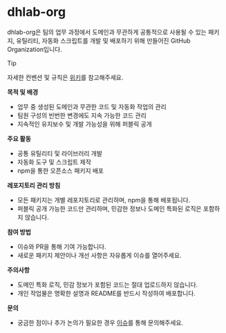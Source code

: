 # dhlab-org

dhlab-org은 팀의 업무 과정에서 도메인과 무관하게 공통적으로 사용될 수 있는 패키지, 유틸리티, 자동화 스크립트를 개발 및 배포하기 위해 만들어진 GitHub Organization입니다.

> [!TIP]
> 자세한 컨벤션 및 규칙은 [위키](https://github.com/dhlab-org/.github/wiki)를 참고해주세요.

**목적 및 배경**
- 업무 중 생성된 도메인과 무관한 코드 및 자동화 작업의 관리
- 팀원 구성의 빈번한 변경에도 지속 가능한 코드 관리
- 지속적인 유지보수 및 개발 가능성을 위해 퍼블릭 공개

**주요 활동**
- 공통 유틸리티 및 라이브러리 개발
- 자동화 도구 및 스크립트 제작
- npm을 통한 오픈소스 패키지 배포

**레포지토리 관리 방침**
- 모든 패키지는 개별 레포지토리로 관리하며, npm을 통해 배포됩니다.
- 퍼블릭 공개 가능한 코드만 관리하며, 민감한 정보나 도메인 특화된 로직은 포함하지 않습니다.

**참여 방법**
- 이슈와 PR을 통해 기여 가능합니다.
- 새로운 패키지 제안이나 개선 사항은 자유롭게 이슈를 열어주세요.

**주의사항**
- 도메인 특화 로직, 민감 정보가 포함된 코드는 절대 업로드하지 않습니다.
- 개인 작업물은 명확한 설명과 README를 반드시 작성하여 배포합니다.

**문의**
- 궁금한 점이나 추가 논의가 필요한 경우 [이슈](https://github.com/dhlab-org/.github/issues)를 통해 문의해주세요.

